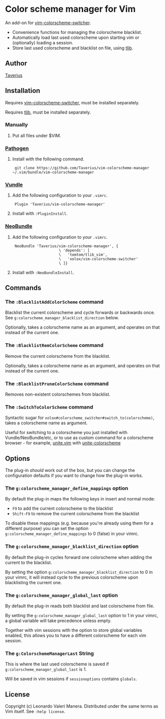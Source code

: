 # Color scheme manager for Vim

An add-on for [vim-colorscheme-switcher](http://github.com/xolox/vim-colorscheme-switcher).

* Convenience functions for managing the colorscheme blacklist.
* Automatically load last used colorscheme upon starting vim or (optionally) loading a session.
* Store last used colorscheme and blacklist on file, using [tlib](http://github.com/tomtom/tlib_vim).

## Author
[Taverius](http://github.com/Taverius)

## Installation
Requires [vim-colorscheme-switcher](http://github.com/xolox/vim-colorscheme-switcher), must be installed separately.

Requires [tlib](http://github.com/tomtom/tlib_vim), must be installed separately.

### Manually
1. Put all files under $VIM.

### [Pathogen](http://github.com/tpope/vim-pathogen)
1. Install with the following command.

        git clone https://github.com/Taverius/vim-colorscheme-manager ~/.vim/bundle/vim-colorscheme-manager

### [Vundle](http://github.com/gmarik/Vundle.vim)
1. Add the following configuration to your `.vimrc`.

        Plugin 'Taverius/vim-colorscheme-manager'

2. Install with `:PluginInstall`.

### [NeoBundle](http://github.com/Shougo/neobundle.vim)
1. Add the following configuration to your `.vimrc`.

        NeoBundle 'Taverius/vim-colorscheme-manager', {
							\ 'depends': [
							\	'tomtom/tlib_vim',
							\	'xolox/vim-colorscheme-switcher'
							\ ]}

2. Install with `:NeoBundleInstall`.

## Commands

### The `:BlacklistAddColorScheme` command

Blacklist the current colorscheme and cycle forwards or backwards once. See `g:colorscheme_manager_blacklist_direction` below.

Optionally, takes a colorscheme name as an argument, and operates on that instead of the current one.

### The `:BlacklistRemColorScheme` command

Remove the current colorscheme from the blacklist.

Optionally, takes a colorscheme name as an argument, and operates on that instead of the current one.

### The `:BlacklistPruneColorScheme` command

Removes non-existent colorschemes from blacklist.

### The `:SwitchToColorScheme` command

Syntactic sugar for `xolox#colorscheme_switcher#switch_to(colorscheme)`, takes a colorscheme name as argument.

Useful for switching to a colorscheme you just installed with Vundle/NeoBundle/etc, or to use as custom command for a colorscheme browser - for example, [unite.vim](http://github.com/Shougo/unite.vim) with [unite-colorscheme](http://github.com/ujihisa/unite-colorscheme)

## Options

The plug-in *should* work out of the box, but you can change the configuration defaults if you want to change how the plug-in works.

### The `g:colorscheme_manager_define_mappings` option

By default the plug-in maps the following keys in insert and normal mode:

- `F9` to add the current colorscheme to the blacklist
- `Shift-F9` to remove the current colorscheme from the blacklist

To disable these mappings (e.g. because you're already using them for a different purpose) you can set the option `g:colorscheme_manager_define_mappings` to 0 (false) in your vimrc.

### The `g:colorscheme_manager_blacklist_direction` option

By default the plug-in cycles forward one colorscheme when adding the current to the blacklist.

By setting the option `g:colorscheme_manager_blacklist_direction` to 0 in your vimrc, it will instead cycle to the previous colorscheme upon blacklisting the current one.

### The `g:colorscheme_manager_global_last` option

By default the plug-in reads both blacklist and last colorscheme from file.

By setting the `g:colorscheme_manager_global_last` option to 1 in your vimrc, a global variable will take precedence unless empty.

Together with vim sessions with the option to store global variables enabled, this allows you to have a different colorscheme for each vim session.

### The `g:ColorschemeManagerLast` String

This is where the last used colorscheme is saved if `g:colorscheme_manager_global_last` is 1.

Will be saved in vim sessions if `sessionoptions` contains `globals`.


## License

Copyright (c) Leonardo Valeri Manera. Distributed under the same terms as Vim itself. See `:help license`.